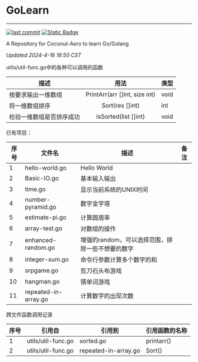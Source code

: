 # GoLearn

-----------------------------------------------------

[![last commit](https://img.shields.io/github/last-commit/Coconut-Aero/GoLearn)](https://github.com/Coconut-Aero/GoLearn/commits/master)
[![Static Badge](https://img.shields.io/badge/Coconut-Aero-blue)](https://github.com/Coconut-Aero)

A Repository for Coconut-Aero to learn Go/Golang

_Updated 2024-4-16 16:50 CST_

utils/util-func.go中的各种可以调用的函数

| 描述           |              用法               | 类型   |
|--------------|:-----------------------------:|------|
| 按要求输出一维数组    | PrintArr(arr []int, size int) | void |
| 将一维数组排序      |        Sort(res []int)        | int  |
| 检验一维数组是否排序成功 |     IsSorted(list []int)      | void |



已有项目：

| 序号 | 文件名                   | 描述                          | 备注 |
|----|-----------------------|-----------------------------|----|
| 1  | hello-world.go        | Hello World                 |    |
| 2  | Basic-IO.go           | 基本输入输出                      |    |
| 3  | time.go               | 显示当前系统的UNIX时间               |    |
| 4  | number-pyramid.go     | 数字金字塔                       |    |
| 5  | estimate-pi.go        | 计算圆周率                       |    |
| 6  | array-test.go         | 对数组的操作                      |    |
| 7  | enhanced-random.go    | 增强的random，可以选择范围，排除一些不想要的数字 |    |
| 8  | integer-sum.go        | 命令行参数计算多个数字的和               |    |
| 9  | srpgame.go            | 剪刀石头布游戏                     |    |
| 10 | hangman.go            | 猜单词游戏                       |    |
| 11 | repeated-in-array.go  | 计算数字的出现次数                   |    |

跨文件函数调用记录

| 序号 | 引用自                 | 引用到                    | 引用函数的名称    |
|----|---------------------|------------------------|------------|
| 1  | utils/util-func.go  | sorted.go              | printarr() |
| 2  | utils/util-func.go  | repeated-in-array.go   | Sort()     |